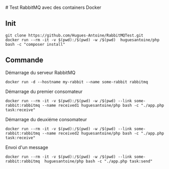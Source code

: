 # Test RabbitMQ avec des containers Docker

## Init

```
git clone https://github.com/Hugues-Antoine/RabbitMQTest.git
docker run --rm -it -v $(pwd):/$(pwd) -w /$(pwd)  huguesantoine/php bash -c "composer install"

```

## Commande

Démarrage du serveur RabbitMQ
```
docker run -d --hostname my-rabbit --name some-rabbit rabbitmq
```

Démarrage du premier consomateur
```
docker run --rm -it -v $(pwd):/$(pwd) -w /$(pwd) --link some-rabbit:rabbitmq --name received1 huguesantoine/php bash -c "./app.php task:receive"
```

Démarrage du deuxiéme consomateur
```
docker run --rm -it -v $(pwd):/$(pwd) -w /$(pwd) --link some-rabbit:rabbitmq --name received2 huguesantoine/php bash -c "./app.php task:receive"
```

Envoi d'un message
```
docker run --rm -it -v $(pwd):/$(pwd) -w /$(pwd) --link some-rabbit:rabbitmq  huguesantoine/php bash -c "./app.php task:send"
```
